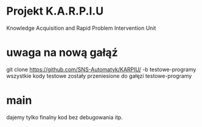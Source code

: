 # Projekt K.A.R.P.I.U
Knowledge Acquisition and Rapid Problem Intervention Unit

# uwaga na nową gałąź 
git clone https://github.com/SNS-Automatyk/KARPIU/ -b testowe-programy
wszystkie kody testowe zostały przeniesione do gałęzi testowe-programy 
# main
dajemy tylko finalny kod bez debugowania itp. 
